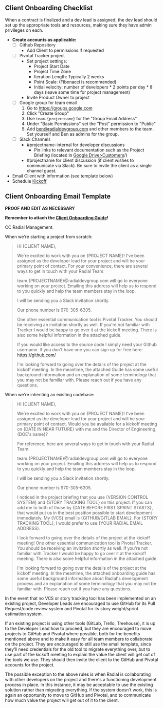 ## Client Onboarding Checklist

When a contract is finalized and a dev lead is assigned, the dev lead should set up the appropriate tools and resources, making sure they have admin privileges on each.

- **Create accounts as applicable:**
  - [ ] Github Repository
    - Add Client to permissions if requested
  - [ ] Pivotal Tracker project
    - Set project settings:
      - Project Start Date
      - Project Time Zone
      - Iteration Length: Typically 2 weeks
      - Point Scale: (Fibonacci is recommended)
      - Initial velocity: number of developers * 2 points per day * 8 days (leave some time for project management)
    - Invite Product Owner to project
  - [ ] Google group for team email
    1. Go to https://groups.google.com
    2. Click "Create Group"
    3. Use `team.{projectname}` for the "Group Email Address"
    4. Under "Basic Permissions" set the "Post" permission to "Public"
    5. Add ben@radialdevgroup.com and other members to the team.  Set yourself and Ben as admins for the group.
  - [ ] Slack Channels
    - #projectname-internal for developer discussions
      - Pin links to relevant documentation such as the Project Briefing (located in [Google Drive>Customers](https://drive.google.com/drive/folders/1Zg5SIxUgW2cbQ_ZJGmIncIZOEJt4a34i)/<customer name>)
    - #projectname for client discussion (if client wishes to communicate via Slack). Be sure to invite the client as a single channel guest.
- Email Client with information (see template below)
- Schedule [Kickoff](https://github.com/RadialDevGroup/Policy/wiki/Project-Kickoff)

## Client Onboarding Email Template

**PROOF AND EDIT AS NECESSARY**

**Remember to attach the [Client Onboarding Guide](https://github.com/RadialDevGroup/Policy/blob/master/documents/ClientOnboardingGuide.pdf)!**

CC Radial Management.

When we're starting a project from scratch:

> Hi {CLIENT NAME},
>
> We're excited to work with you on {PROJECT NAME}!  I've been assigned as the developer lead for your project and will be your primary point of contact.  For your convenience, there are several ways to get in touch with your Radial Team:
>
> team.{PROJECTNAME}@radialdevgroup.com will go to everyone working on your project.  Emailing this address will help us to respond to you quickly and help the team members stay in the loop.
>
> I will be sending you a Slack invitation shortly.
>
> Our phone number is 970-305-6305.
>
> One other essential communication tool is Pivotal Tracker.  You should be receiving an invitation shortly as well.  If you're not familiar with Tracker I would be happy to go over it at the kickoff meeting.  There is also some helpful information in the attached guide.
>
> If you would like access to the source code I simply need your Github username.  If you don't have one you can sign up for free here: https://github.com/
>
> I'm looking forward to going over the details of the project at the kickoff meeting.  In the meantime, the attached Guide has some useful background information and an explanation of some terminology that you may not be familiar with.  Please reach out if you have any questions.

When we're inheriting an existing codebase:

> Hi {CLIENT NAME},
>
> We're excited to work with you on {PROJECT NAME}! I've been assigned as the developer lead for your project and will be your primary point of contact. Would you be available for a kickoff meeting on {DATE IN NEAR FUTURE} with me and the Director of Engineering, {DOE's name}?
>
> For reference, here are several ways to get in touch with your Radial Team:
>
> team.{PROJECTNAME}@radialdevgroup.com will go to everyone working on your project.  Emailing this address will help us to respond to you quickly and help the team members stay in the loop.
>
> I will be sending you a Slack invitation shortly.
>
> Our phone number is 970-305-6305.
>
> I noticed in the project briefing that you use {VERSION CONTROL SYSTEM} and {STORY TRACKING TOOL} on this project. If you can add me to both of those by {DATE BEFORE FIRST SPRINT STARTS}, that would put us in the best position possible to start development immediately. My {VCS} email is {GITHUB/GITLAB EMAIL}. For {STORY TRACKING TOOL}, I would prefer to use {YOUR RADIAL EMAIL ADDRESS}.
>
>
> I look forward to going over the details of the project at the kickoff meeting! One other essential communication tool is Pivotal Tracker. You should be receiving an invitation shortly as well.  If you're not familiar with Tracker I would be happy to go over it at the kickoff meeting.  There is also some helpful information in the attached guide.
>
> I'm looking forward to going over the details of the project at the kickoff meeting.  In the meantime, the attached onboarding guide has some useful background information about Radial's development process and an explanation of some terminology that you may not be familiar with. Please reach out if you have any questions.

In the event that no VCS or story tracking tool has been implemented on an existing project, Developer Leads are encouraged to use GitHub for its Pull Request/code review system and Pivotal for its story weight/sprint estimation system.

If an existing project is using other tools (GitLab, Trello, Treehouse), it is up to the Developer Lead how to proceed, but they are encouraged to move projects to GitHub and Pivotal where possible, both for the benefits mentioned above and to make it easy for all team members to collaborate on the project. They are encouraged to still use the email template, since they'll need credentials for the old tool to migrate everything over, but to use part of the kickoff meeting to explain the value the client will get out of the tools we use. They should then invite the client to the GitHub and Pivotal accounts for the project.

The possible exception to the above rules is when Radial is collaborating with other developers on the project and there's a functioning development process in place. In this instance, it may be acceptable to use the existing solution rather than migrating everything. If the system doesn't work, this is again an opportunity to move to GitHub and Pivotal, and to communicate how much value the project will get out of it to the client.
